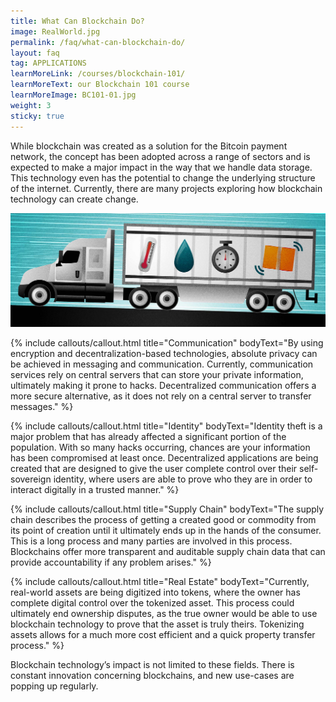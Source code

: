 ```yaml
---
title: What Can Blockchain Do?
image: RealWorld.jpg
permalink: /faq/what-can-blockchain-do/
layout: faq
tag: APPLICATIONS
learnMoreLink: /courses/blockchain-101/
learnMoreText: our Blockchain 101 course
learnMoreImage: BC101-01.jpg
weight: 3
sticky: true
---
```

<span>While blockchain was created as a solution for the Bitcoin payment network, the concept has been adopted across a range of sectors and is expected to make a major impact in the way that we handle data storage. This technology even has the potential to change the underlying structure of the internet. Currently, there are many projects exploring how blockchain technology can create change.</span>

<img src="/assets/img/courses/blockchain-for-business/Food-01.jpg">

{% include callouts/callout.html title="Communication" bodyText="By using encryption and decentralization-based technologies, absolute privacy can be achieved in messaging and communication. Currently, communication services rely on central servers that can store your private information, ultimately making it prone to hacks. Decentralized communication offers a more secure alternative, as it does not rely on a central server to transfer messages." %}

{% include callouts/callout.html title="Identity" bodyText="Identity theft is a major problem that has already affected a significant portion of the population. With so many hacks occurring, chances are your information has been compromised at least once. Decentralized applications are being created that are designed to give the user complete control over their self-sovereign identity, where users are able to prove who they are in order to interact digitally in a trusted manner." %}

{% include callouts/callout.html title="Supply Chain" bodyText="The supply chain describes the process of getting a created good or commodity from its point of creation until it ultimately ends up in the hands of the consumer. This is a long process and many parties are involved in this process. Blockchains offer more transparent and auditable supply chain data that can provide accountability if any problem arises." %}

{% include callouts/callout.html title="Real Estate" bodyText="Currently, real-world assets are being digitized into tokens, where the owner has complete digital control over the tokenized asset. This process could ultimately end ownership disputes, as the true owner would be able to use blockchain technology to prove that the asset is truly theirs. Tokenizing assets allows for a much more cost efficient and a quick property transfer process." %}

<span>Blockchain technology’s impact is not limited to these fields. There is constant innovation concerning blockchains, and new use-cases are popping up regularly.</span>
